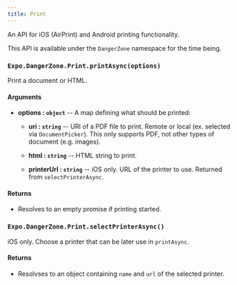 ```yaml
---
title: Print
---
```


An API for iOS (AirPrint) and Android printing functionality.

This API is available under the `DangerZone` namespace for the time being.

### `Expo.DangerZone.Print.printAsync(options)`

Print a document or HTML.

#### Arguments

-   **options : `object`** -- A map defining what should be printed:
    
    -   **uri : `string`** -- URI of a PDF file to print. Remote or local (ex. selected via `DocumentPicker`). This only supports PDF, not other types of document (e.g. images).
    
    -   **html : `string`** -- HTML string to print.
    
    -   **printerUrl : `string`** -- iOS only. URL of the printer to use. Returned from `selectPrinterAsync`.

#### Returns

-   Resolves to an empty promise if printing started.

### `Expo.DangerZone.Print.selectPrinterAsync()`

iOS only. Choose a printer that can be later use in `printAsync`.

#### Returns

-   Resolvses to an object containing `name` and `url` of the selected printer.
